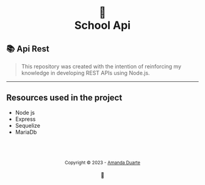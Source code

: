 <h1 align="center">
📄<br>School Api
</h1>

## 📚 Api Rest

> This repository was created with the intention of reinforcing my knowledge in developing REST APIs using Node.js.

---

## Resources used in the project

* Node js
* Express 
* Sequelize
* MariaDb


<div align="center">
  <br/>
  <br/>
  <br/>
    <div>
      <sub>Copyright © 2023 - <a href="https://github.com/amandaduuaarte">Amanda Duarte</sub></a>
    </div>
    <br/>
    💖
</div>
